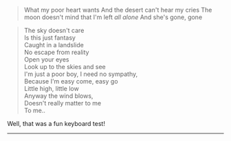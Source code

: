 > 
> What my poor heart wants
> And the desert can't hear my cries
> The moon doesn't mind that 
> I'm left _all alone_
> And she's gone, gone 

> The sky doesn't care  
> Is this just fantasy  
> Caught in a landslide  
> No escape from reality  
> Open your eyes  
> Look up to the skies and see  
> I'm just a poor boy, I need no sympathy,  
> Because I'm easy come, easy go  
> Little high, little low  
> Anyway the wind blows,  
> Doesn't really matter to me  
> To me..

Well, that was a fun keyboard test!

----------------------------